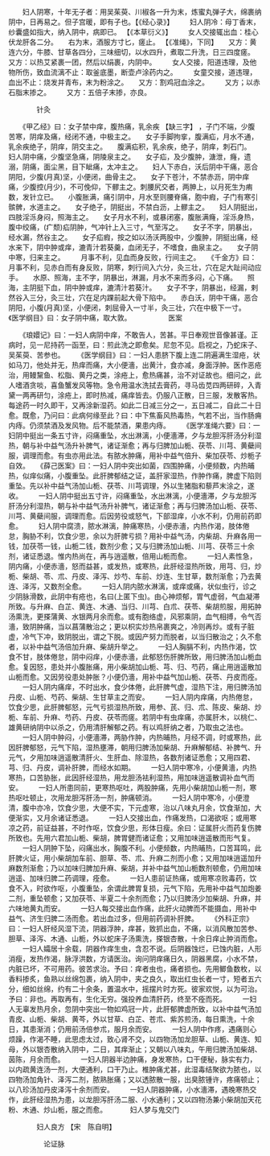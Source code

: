<!-- { "loadSidebar": true } -->
　　妇人阴寒，十年无子者：用吴茱萸、川椒各一升为末，炼蜜丸弹子大，绵裹纳阴中，日再易之。但子宫暖，即有子也。【《经心录》】
　　妇人阴冷：母丁香末，纱囊盛如指大，纳入阴中，病即已。 【《本草衍义》】
　　女人交接辄出血：桂心伏龙肝各二分。　　右为末，酒服方寸匕，瘥止。 【《准绳》，下同】　　又方：黄连六分，牛膝、甘草各四分，三味细切，以水四升，煮取二升洗，日三四度瘥。　　又方：以热艾紧裹一团，然后以绢裹，内阴中。
　　女人交接，阳道违理，及他物所伤，致血流漓不止：取釜底墨，断壶卢涂药内之。
　　女童交接，道违理，血出不止：烧发并青布，末为粉涂之。　　又方：割鸡冠血涂之。
　　又方；以赤石脂末掺之。
　　又方：五倍子末掺，亦良。

　　　　针灸

　　《甲乙经》曰：女子禁中痒，腹热痛，乳余疾 【缺三字】 ，子门不端，少腹苦寒，阴痒及痛，经闭不通，中极主之。　　女子手脚拘挛，腹满疝，月水不通，乳余疾绝子，阴痒，阴交主之。　　腹满疝积，乳余疾，绝子，阴痒，刺石门。　　妇人阴中痛，少腹坚急痛，阴陵泉主之。　　女子疝，及少腹肿，溏泄，癃，遗溺，阴痛，面尘黑，目下眦痛，太冲主之。　　妇人下赤白，沃后阴中干痛，恶合阴阳，少腹(月真)坚，小便闭，曲骨主之。　　女子下苍汁，不禁赤沥，阴中痒痛，少腹控(月少)，不可俛仰，下髎主之。刺腰尻交者，两胂上，以月死生为痏数，发针立已。　　小腹胀满，痛引阴中，月水至则腰脊痛，胞中瘕，子门有寒引髌髀，水道主之。　　女子绝子，阴挺出，不禁白沥，上髎主之。　　妇人阴挺出，四肢淫泺身闷，照海主之。　　女子月水不利，或暴闭塞，腹胀满癃，淫泺身热，腹中绞痛，(疒颓)疝阴肿，气冲针上入三寸，气至泻之。　　女子不字，阴暴出，经水漏，然谷主之。　　女子疝瘕，按之如以汤沃两股中，少腹肿，阴挺出痛，经水来下，阴中肿或痒，漉青汁若葵羹，血闭无子，不嗜食，曲泉主之。　　女子阴中寒，归来主之。
　　月事不利，见血而身反败，行间主之。　　《千金方》曰：月事不利，见赤白而有身反败，阴寒，刺行间入六分，灸三壮，穴在足大趾间动应手。　　水原、照海，主不字，阴暴出，淋漏，月水不来而多闷，心下痛。　　照海，主阴挺下血，阴中肿或痒，漉清汁若葵汁。　　女子不字，阴暴出，经漏，剌然谷入三分，灸三壮，穴在足内踝前起大骨下陷中。　　赤白沃，阴中干痛，恶合阴阳，小腹(月真)坚，小便闭，刺屈骨入一寸半，灸三壮，穴在中极下一寸。　　《医学纲目》曰：女子阴中痛，取大敦。
　　　　　医案

　　《琅嬛记》曰：一妇人病阴中痒，不敢告人，苦甚。平日奉观世音像甚谨。正病时，见一尼持药一函至，曰：煎此洗之即愈矣。尼忽不见。启视之，乃蛇床子、吴茱萸、苦参也。
　　《医学纲目》曰：一妇人患脐下腹上连二阴遍满生湿疮，状如马刀，他处并无，热痒而痛，大小便濇，出黄汁，食亦减，身面浮肿。医作恶疮治，用鳗黧鱼、松脂、黄丹之类，涂疮上，愈热痛甚，治不对证故也。细问之，此人嗜酒贪啖，喜鱼蟹发风等物。急令用温水洗拭去膏药，寻马齿苋四两研碎，入青黛一两再研匀，涂疮上，即时热减，痛痒皆去。仍服八正散，日三服，发散客热。每途药一时久即干，又再涂新湿药。如此二日减三分之一，五日减二，自此二十日愈。既愈，乃问曰：此病何缘至此？曰：中下焦畜风热毒热，气若不出，当作肠痈内痔。仍须禁酒及发风物。后不能禁酒，果患内痔。
　　《医学准绳六要》曰：一妇阴中挺出一条五寸许，闷痛重坠，水出淋漓，小便濇滞，夕与龙胆泻肝汤分利湿热，朝与补中益气汤升补脾气，诸证渐愈；再与归脾加山栀、茯苓、川芎、黄蘗间服，调理而愈。有虫亦用此法。有脓水肿痛，用补中益气倍升、柴加茯苓、炒栀子自效。　　《薛己医案》曰：一妇人阴中突出如菌，四围肿痛，小便频数，内热晡热，似痒似痛，小腹重坠。此肝脾郁结之证，盖肝家湿热，作肿作痛，脾虚下陷则重坠。先以补中益气汤加山栀、茯苓、川芎调理，外以生猪脂和藜芦末涂之，遂收。
　　一妇人阴中挺出五寸许，闷痛重坠，水出淋漓，小便濇滞，夕与龙胆泻肝汤分利湿热，朝与补中益气汤升补脾气，诸证渐愈；再与归脾汤加山栀、茯苓、川芎、黄蘗间服，调理而愈。后因劳役或怒气，下部湿痒，小水不利，仍用前药即愈。
　　妇人阴中腐溃，脓水淋漓，肿痛寒热，小便赤濇，内热作渴，肢体倦怠，胸胁不利，饮食少思，余以为肝脾亏损？用补中益气汤，内柴胡、升麻各用一钱，加茯苓一钱，山栀二钱，数剂少愈；又与归脾汤加山栀、川芎、茯苓三十余剂，诸证悉退。惟内热尚在，再与逍遥散，倍用山栀而愈。
　　一妇人素性急，阴内痛，小便赤濇，怒而益甚，或发热，或寒热，此肝经湿热所致，用芎、归，炒栀、柴胡、苓、朮、丹皮、泽泻、炒芍、车前、炒连、生甘草，数剂渐愈；乃去黄连、泽泻，又数剂全愈。
　　一妇人阴内脓水淋漓，或痒或痛，状似虫行，诊之少阴脉滑数，此阴中有疮也，名曰(上匿下虫)。由心神烦郁，胃气虚弱，气血凝滞所致。与升麻、白芷、黄连、木通、当归、川芎、白朮、茯苓、柴胡煎服，用拓肿汤熏洗，更搽蒲黄、水银两月余而愈。或有胞络虚，风邪乘阴，血气相搏，令气否濇，致阴肿痛，当以菖蒲散治之；更以枳实炒热帛裹爽之，冷则再炒。或有子脏虚，冷气下冲，致阴脱出，谓之下脱。或因产努力而脱者，以当归散治之；久不愈者，以补中益气汤倍加升麻、柴胡升举之。
　　一妇人胸膈不利，内热作渴，饮食不甘，肢体倦怠，阴中闷痒，小便赤濇，此郁怒伤肝脾所致，用归脾汤加山栀血愈。复因怒，患处并小腹胀痛，用小柴胡加山栀、芎、归、芍药，痛止用逍遥散加山栀而愈。又因劳役患处肿胀？小便仍濇，用补中益气加山栀、茯苓、丹皮而痊。
　　一妇人阴内痛痒，不时出水，食少体倦，此肝脾气虚，湿热下注，用归脾汤加丹皮、山栀、芍药、柴胡、生甘草主之而安。
　　一妇人阴内痒痛，内热倦怠，饮食少思，此肝脾郁怒，元气亏损湿热所致，用参、芪、归、朮、陈皮、柴胡、炒栀、车前、升麻、芍药、丹皮、茯苓而瘥。若阴中有虫痒痛，亦属肝木，以桃仁、雄黄研纳阴中以杀之，仍用清肝解郁之药。有以鸡肝纳之者，乃取虫之法也。
　　一妇人阴中肿闷，小便濇滞，两胁作肿，内热晡热，月经不调，时或寒热，此因肝脾郁怒，元气下陷，湿热壅滞，朝用归脾汤加柴胡、升麻解郁结、补脾气、升元气，夕用加味逍遥散清肝火、生肝血、除湿热，各数剂诸证悉愈；又用四君、芎、归、丹皮，调补肝脾，而经水如期。
　　一妇人阴中寒冷，小便黄濇，内热寒热，口苦胁胀，此因肝经湿热，用龙胆汤袪利湿热，用加味逍遥散调补血气而安。
　　一妇人所患同前，更寒热呕吐，两股肿痛，先用小柴胡加山栀一剂，寒热呕吐顿止，次用龙胆泻肝汤一剂，肿痛顿消。
　　一妇人阴中寒冷，小便澄清，腹中亦冷，饮食少思，大便不实，下元虚寒，治以八味丸月余，饮食渐加，大便渐实，又月余诸证悉退。
　　一妇人交接出血，作痛发热，口渴欲呕；或用寒凉之药，前证益甚，不时作呕，饮食少思，形体日瘦。余曰：证属肝火而药复伤脾所致也。先用六君加山栀、柴胡，脾胃健而诸证愈；又用加味逍遥散而形气复。
　　一妇人阴肿下坠，闷痛出水，胸腹不利。小便频数，内热晡热，口苦耳鸣，此肝脾火证，用小柴胡加车前、胆草、苓、朮、升麻二剂而小愈；又用加味逍遥加升麻数剂渐愈；乃以加味归脾加升麻、柴胡，并补中益气加山栀数剂顿愈，仍用加味逍遥、加味归脾二药调理，痊愈。
　　一妇人患前证热痛，或用寒凉败毒药，饮食不入，时欲作呕，小腹重坠，余谓此脾胃复损，元气下陷，先用补中益气加炮姜二剂，重坠顿愈；又加茯苓、半夏二十余剂而愈；乃以归脾汤少加柴胡、升麻，并六味地黄丸而安。
　　一妇人每交接出血作痛，此肝火动脾而不能摄血，用补中益气、济生归脾二汤而愈。若出血过多，但用前药调补肝脾。
　　《外科正宗》曰：一妇人肝经风湿下流，阴器浮肿，痒甚，致抓出血，不痛，以消风散加苦参、胆草、泽泻、木通、山栀，外以蛇床子汤熏洗，搽银杏散，十余日痒止肿消而愈。
　　一妇人孀居十余载，阴器作痒生虫，含忍不说。后阴器蚀烂，已蚀内脏，人形消瘦，发热作渴，脉浮洪数，方请医治。询问阴痒痛日久，阴器黑腐，小水不禁，内脏已坏，不可用药。彼苦求治。予曰：痒者虫也，痛者损也。先用鲫鱼数枚，以香料掺炙，鱼熟以丝绵包裹，纳入阴中，夹之良久，取出红虫长者一寸，短者五六分，细如丝绵，约有二十余条，置温水中，摇摆片时方死。彼家欢悦，以为可治。予曰：非也。再取再有，生化无穷。强投养血清肝药，终至不痊而死。
　　一妇人无辜发热月余，忽阴中突出一物如鸡冠一片，此肝郁脾虚所致，以补中益气汤加青皮、山栀、柴胡、黄芩，外以甘草、白芷、苍朮、紫苏煎汤，每日熏洗，十余日，其患渐消；仍用前汤倍参朮，服月余而安。
　　一妇人阴中作疼，遇痛则心烦躁，作渴不睡，此思虑太过，致心肾不交，以四物汤加龙胆草、山栀、黄连、知母，外以银杏散纳入阴中，二日，其痒渐止；又朝以八味丸，午用归脾汤加柴胡、茵陈，月余而愈。
　　一妇人阴器半边肿痛，身发寒热，口干便秘，脉实有力，以内疏黄连汤一剂，大便通利，口干乃止。椎肿痛尤甚，此湿毒结聚欲为脓也，以四物汤加角针、泽泻二剂，脓熟胀痛；又以透脓散一服，出臭脓锺许，疼痛顿止；以八珍汤加丹皮泽泻十余剂而安。
　　一妇人阴器肿痛，小水濇滞，遇晚寒热交作，此肝经湿热为患，以龙胆泻肝汤二服、小水通利；又以四物汤兼小柴胡加天花粉、木通、炒山栀，服之而愈。
　　　妇人梦与鬼交门

　　　　妇人良方 【宋　陈自明】

　　　　　论证脉

